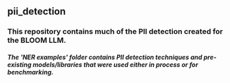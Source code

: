 ## pii_detection

### This repository contains much of the PII detection created for the BLOOM LLM.

##### The 'NER examples' folder contains PII detection techniques and pre-existing models/libraries that were used either in process or for benchmarking. 
